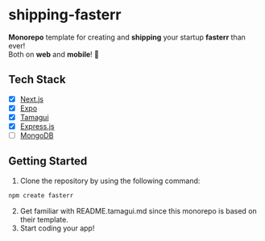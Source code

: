 # shipping-fasterr

**Monorepo** template for creating and **shipping** your startup **fasterr** than ever! <br>
Both on **web** and **mobile**! 🚀

## Tech Stack

- [x] [Next.js](https://nextjs.org/)
- [x] [Expo](https://expo.dev/)
- [x] [Tamagui](tamagui.dev)
- [x] [Express.js](https://expressjs.com/)
- [ ] [MongoDB](https://www.mongodb.com/)

## Getting Started

1. Clone the repository by using the following command:

```bash
npm create fasterr
```

2. Get familiar with README.tamagui.md since this monorepo is based on their template.
3. Start coding your app!
